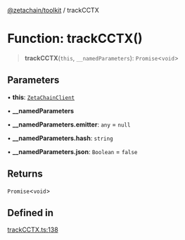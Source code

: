 [@zetachain/toolkit](toolkit/index.md) / trackCCTX

# Function: trackCCTX()

> **trackCCTX**(`this`, `__namedParameters`): `Promise`\<`void`\>

## Parameters

• **this**: [`ZetaChainClient`](toolkit/Class.ZetaChainClient.md)

• **\_\_namedParameters**

• **\_\_namedParameters.emitter**: `any` = `null`

• **\_\_namedParameters.hash**: `string`

• **\_\_namedParameters.json**: `Boolean` = `false`

## Returns

`Promise`\<`void`\>

## Defined in

[trackCCTX.ts:138](https://github.com/zeta-chain/toolkit/blob/ff9b248edd3cba24d9f8444af6a768e2af201e71/packages/client/src/trackCCTX.ts#L138)
